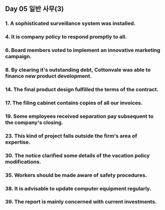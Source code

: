 ## Day 05 일반 사무(3)

### 1. A sophisticated surveillance system was installed.

### 4. It is company policy to respond promptly to all.

### 6. Board members voted to implement an innovative marketing campaign.

### 8. By clearing it's outstanding debt, Cottonvale was able to finance new product development.

### 14. The final product design fulfilled the terms of the contract.

### 17. The filing cabinet contains copies of all our invoices.

### 19. Some employees received separation pay subsequent to the company's closing.

### 23. This kind of project falls outside the firm's area of expertise.

### 30. The notice clarified some details of the vacation policy modifications.

### 35. Workers should be made aware of safety procedures.

### 38. It is advisable to update computer equipment regularly.

### 39. The report is mainly concerned with current investments.
